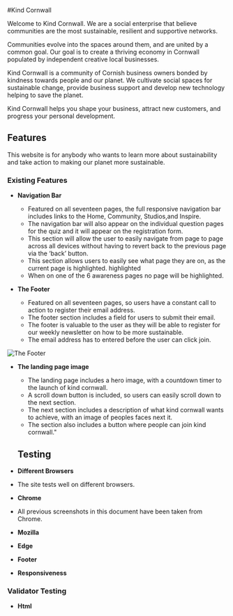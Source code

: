 #Kind Cornwall

Welcome to Kind Cornwall. We are a social enterprise that believe communities are the most sustainable, resilient and supportive networks. 

Communities evolve into the spaces around them, and are united by a common goal. Our goal is to create a thriving economy in Cornwall populated by independent creative local businesses.

Kind Cornwall is a community of Cornish business owners bonded by kindness towards people and our planet. We cultivate social spaces for sustainable change, provide business support and develop new technology helping to save the planet.

Kind Cornwall helps you shape your business, attract new customers, and progress your personal development. 

## Features 

This website is for anybody who wants to learn more about sustainability and take action to making our planet more sustainable.

### Existing Features

- __Navigation Bar__

  - Featured on all seventeen pages, the full responsive navigation bar includes links to the Home, Community, Studios,and Inspire.
  - The navigation bar will also appear on the individual question pages for the quiz and it will appear on the registration form.
  - This section will allow the user to easily navigate from page to page across all devices without having to revert back to the previous page via the ‘back’ button.
  - This section allows users to easily see what page they are on, as the current page is highlighted. highlighted 
  - When on one of the 6 awareness pages no page will be highlighted.


- __The Footer__

  - Featured on all seventeen pages, so users have a constant call to action to register their email address.
  - The footer section includes a field for users to submit their email.
  - The footer is valuable to the user as they will be able to register for our weekly newsletter on how to be more sustainable.
  - The email address has to entered before the user can click join.

![The Footer](markdown/images/footer.png)

- __The landing page image__

  - The landing page includes a hero image, with a countdown timer to the launch of kind cornwall.
  - A scroll down button is included, so users can easily scroll down to the next section.
  - The next section includes a description of what kind cornwall wants to achieve, with an image of peoples faces next it.
  - The section also includes a button where people can join kind cornwall."
  
  ## Testing 

- __Different Browsers__

 - The site tests well on different browsers.

- __Chrome__

 - All previous screenshots in this document have been taken from Chrome.

- __Mozilla__


- __Edge__


- __Footer__



- __Responsiveness__



### Validator Testing 

- __Html__


